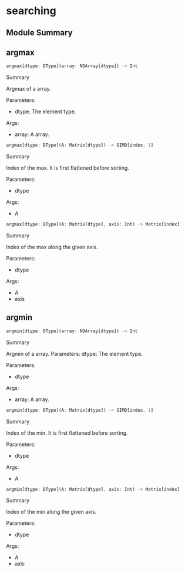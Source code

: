 



# searching

##  Module Summary
  

## argmax


```rust
argmax[dtype: DType](array: NDArray[dtype]) -> Int
```  
Summary  
  
Argmax of a array.  
  
Parameters:  

- dtype: The element type.
  
Args:  

- array: A array.


```rust
argmax[dtype: DType](A: Matrix[dtype]) -> SIMD[index, 1]
```  
Summary  
  
Index of the max. It is first flattened before sorting.  
  
Parameters:  

- dtype
  
Args:  

- A


```rust
argmax[dtype: DType](A: Matrix[dtype], axis: Int) -> Matrix[index]
```  
Summary  
  
Index of the max along the given axis.  
  
Parameters:  

- dtype
  
Args:  

- A
- axis

## argmin


```rust
argmin[dtype: DType](array: NDArray[dtype]) -> Int
```  
Summary  
  
Argmin of a array. Parameters:     dtype: The element type.  
  
Parameters:  

- dtype
  
Args:  

- array: A array.


```rust
argmin[dtype: DType](A: Matrix[dtype]) -> SIMD[index, 1]
```  
Summary  
  
Index of the min. It is first flattened before sorting.  
  
Parameters:  

- dtype
  
Args:  

- A


```rust
argmin[dtype: DType](A: Matrix[dtype], axis: Int) -> Matrix[index]
```  
Summary  
  
Index of the min along the given axis.  
  
Parameters:  

- dtype
  
Args:  

- A
- axis
